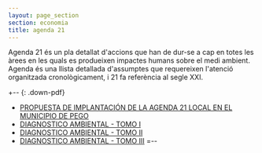 ```yaml
---
layout: page_section
section: economia
title: agenda 21
---
```

Agenda 21 és un pla detallat d'accions que han de dur-se a cap en totes les àrees en les quals es produeixen impactes humans sobre el medi ambient. Agenda és una llista detallada d'assumptes que requereixen l'atenció organitzada cronològicament, i 21 fa referència al segle XXI.

+-- {: .down-pdf}
* [PROPUESTA DE IMPLANTACIÓN DE LA AGENDA 21 LOCAL EN EL MUNICIPIO DE PEGO](/pdf/economia/PropostaA21.pdf)
* [DIAGNOSTICO AMBIENTAL - TOMO I](/pdf/economia/DIAGNOSTICOTOMO1.pdf)
* [DIAGNOSTICO AMBIENTAL - TOMO II](/pdf/economia/DIAGNOSTICOTOMO2.pdf)
* [DIAGNOSTICO AMBIENTAL - TOMO III](/pdf/economia/DIAGNOSTICOTOMO3.pdf)
=--